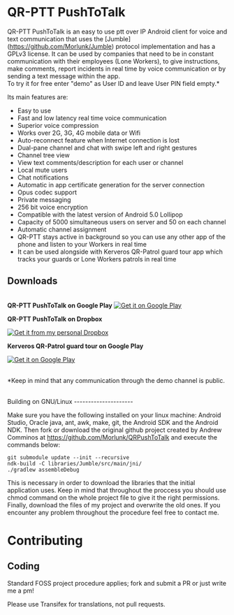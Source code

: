QR-PTT PushToTalk
=======

QR-PTT PushToTalk is an easy to use ptt over IP Android client for voice and text communication that uses the [Jumble] (https://github.com/Morlunk/Jumble) protocol implementation and has a GPLv3 license. It can be used by companies that need to be in constant communication with their employees (Lone Workers), to give instructions, make comments, report incidents in real time by voice communication or by sending a text message within the app.
<br/>To try it for free enter "demo" as User ID and leave User PIN field empty.*

Its main features are:
- Easy to use
- Fast and low latency real time voice communication
- Superior voice compression
- Works over 2G, 3G, 4G mobile data or Wifi
- Auto-reconnect feature when Internet connection is lost
- Dual-pane channel and chat with swipe left and right gestures
- Channel tree view
- View text comments/description for each user or channel
- Local mute users
- Chat notifications
- Automatic in app certificate generation for the server connection
- Opus codec support
- Private messaging
- 256 bit voice encryption
- Compatible with the latest version of Android 5.0 Lollipop
- Capacity of 5000 simultaneous users on server and 50 on each channel
- Automatic channel assignment
- QR-PTT stays active in background so you can use any other app of the phone and 
listen to your Workers in real time
- It can be used alongside with Kerveros QR-Patrol guard tour app which tracks your guards or Lone Workers patrols in real time 

Downloads
---------------------
<br />
<strong>QR-PTT PushToTalk on Google Play</strong>

<a href="https://play.google.com/store/apps/details?id=com.terracom.qrpttbeta.free&hl=en">
  <img alt="Get it on Google Play" src="https://developer.android.com/images/brand/en_generic_rgb_wo_45.png" />
</a>

<br />


<strong>QR-PTT PushToTalk on Dropbox </strong>

<a href="https://dl.dropboxusercontent.com/u/25024443/QR-PTT PushToTalk.apk">
  <img alt="Get it from my personal Dropbox" src="https://cf.dropboxstatic.com/static/images/index/logo-vflme-Gvg.png" />
</a>

<br/>

<strong>Kerveros QR-Patrol guard tour on Google Play</strong><br/>

<a href="https://play.google.com/store/apps/details?id=com.terracom.gr.kerverosqrpatrol">
  <img alt="Get it on Google Play" src="https://developer.android.com/images/brand/en_generic_rgb_wo_45.png" />
</a>  
<br/><br/>

*Keep in mind that any communication through the demo channel is public. 


<br/>
Building on GNU/Linux
---------------------

Make sure you have the following installed on your linux machine: Android Studio, Oracle java,
ant, awk, make, git, the Android SDK and the Android NDK. Then fork or download the original github project created by Andrew Comminos at https://github.com/Morlunk/QRPushToTalk and execute the commands below:

    git submodule update --init --recursive
    ndk-build -C libraries/Jumble/src/main/jni/
    ./gradlew assembleDebug

This is necessary in order to download the libraries that the initial application uses.
Keep in mind that throughout the proccess you should use chmod command on the whole project file
to give it the right permissions. Finally, download the files of my project and overwrite the old
ones. If you encounter any problem throughout the procedure feel free to contact me.


Contributing	
============

Coding
------

Standard FOSS project procedure applies; fork and submit a PR or just write me a pm!

Please use Transifex for translations, not pull requests.
